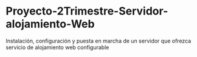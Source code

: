 # Proyecto-2Trimestre-Servidor-alojamiento-Web
Instalación, configuración y puesta en marcha de un servidor que ofrezca servicio de alojamiento web configurable
